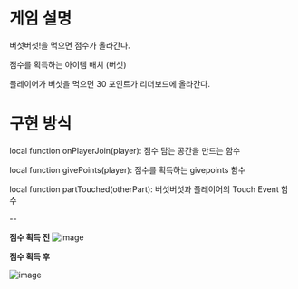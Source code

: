 # 게임 설명

버섯버섯!을 먹으면 점수가 올라간다.

점수를 획득하는 아이템 배치 (버섯)

플레이어가 버섯을 먹으면 30 포인트가 리더보드에 올라간다. 

# 구현 방식

local function onPlayerJoin(player): 점수 담는 공간을 만드는 함수

local function givePoints(player): 점수를 획득하는 givepoints 함수

local function partTouched(otherPart): 버섯버섯과 플레이어의 Touch Event 함수

--

**점수 획득 전**
![image](https://user-images.githubusercontent.com/107115658/173830183-7a7f566a-0ebe-4289-8736-eacc469da3ca.png)

**점수 획득 후**

![image](https://user-images.githubusercontent.com/107115658/173830305-fcec752d-edfb-46bd-a3c0-583c0d63000d.png)
